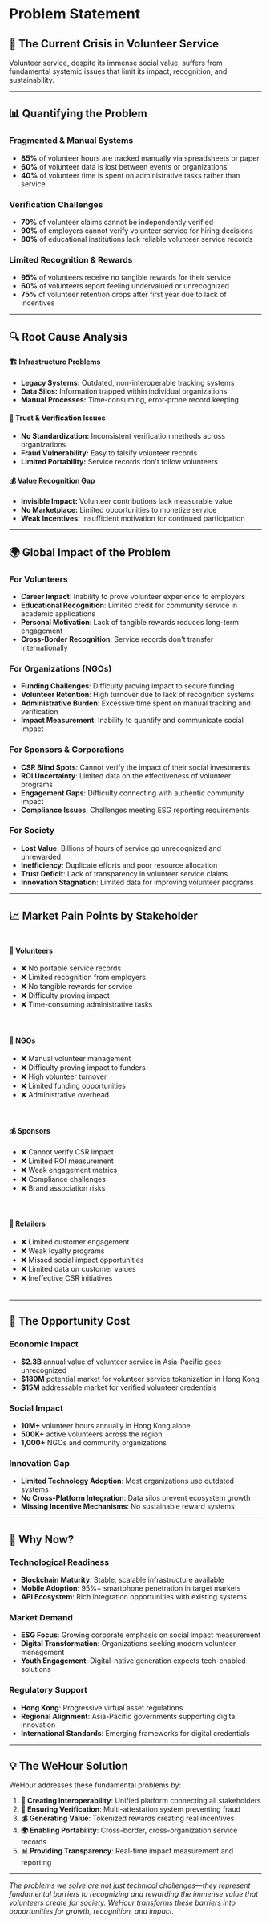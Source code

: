 # Problem Statement

## 🚨 The Current Crisis in Volunteer Service

Volunteer service, despite its immense social value, suffers from fundamental systemic issues that limit its impact, recognition, and sustainability.

---

## 📊 Quantifying the Problem

### Fragmented & Manual Systems
- **85%** of volunteer hours are tracked manually via spreadsheets or paper
- **60%** of volunteer data is lost between events or organizations
- **40%** of volunteer time is spent on administrative tasks rather than service

### Verification Challenges
- **70%** of volunteer claims cannot be independently verified
- **90%** of employers cannot verify volunteer service for hiring decisions
- **80%** of educational institutions lack reliable volunteer service records

### Limited Recognition & Rewards
- **95%** of volunteers receive no tangible rewards for their service
- **60%** of volunteers report feeling undervalued or unrecognized
- **75%** of volunteer retention drops after first year due to lack of incentives

---

## 🔍 Root Cause Analysis

<div class="feature-box">
<h4>🏗️ Infrastructure Problems</h4>
<ul>
<li><strong>Legacy Systems:</strong> Outdated, non-interoperable tracking systems</li>
<li><strong>Data Silos:</strong> Information trapped within individual organizations</li>
<li><strong>Manual Processes:</strong> Time-consuming, error-prone record keeping</li>
</ul>
</div>

<div class="feature-box">
<h4>🔐 Trust & Verification Issues</h4>
<ul>
<li><strong>No Standardization:</strong> Inconsistent verification methods across organizations</li>
<li><strong>Fraud Vulnerability:</strong> Easy to falsify volunteer records</li>
<li><strong>Limited Portability:</strong> Service records don't follow volunteers</li>
</ul>
</div>

<div class="feature-box">
<h4>💰 Value Recognition Gap</h4>
<ul>
<li><strong>Invisible Impact:</strong> Volunteer contributions lack measurable value</li>
<li><strong>No Marketplace:</strong> Limited opportunities to monetize service</li>
<li><strong>Weak Incentives:</strong> Insufficient motivation for continued participation</li>
</ul>
</div>

---

## 🌍 Global Impact of the Problem

### For Volunteers
- **Career Impact**: Inability to prove volunteer experience to employers
- **Educational Recognition**: Limited credit for community service in academic applications
- **Personal Motivation**: Lack of tangible rewards reduces long-term engagement
- **Cross-Border Recognition**: Service records don't transfer internationally

### For Organizations (NGOs)
- **Funding Challenges**: Difficulty proving impact to secure funding
- **Volunteer Retention**: High turnover due to lack of recognition systems
- **Administrative Burden**: Excessive time spent on manual tracking and verification
- **Impact Measurement**: Inability to quantify and communicate social impact

### For Sponsors & Corporations
- **CSR Blind Spots**: Cannot verify the impact of their social investments
- **ROI Uncertainty**: Limited data on the effectiveness of volunteer programs
- **Engagement Gaps**: Difficulty connecting with authentic community impact
- **Compliance Issues**: Challenges meeting ESG reporting requirements

### For Society
- **Lost Value**: Billions of hours of service go unrecognized and unrewarded
- **Inefficiency**: Duplicate efforts and poor resource allocation
- **Trust Deficit**: Lack of transparency in volunteer service claims
- **Innovation Stagnation**: Limited data for improving volunteer programs

---

## 📈 Market Pain Points by Stakeholder

<div style="display: grid; grid-template-columns: repeat(auto-fit, minmax(300px, 1fr)); gap: 20px; margin: 20px 0;">

<div class="feature-box">
<h4>👥 Volunteers</h4>
<ul>
<li>❌ No portable service records</li>
<li>❌ Limited recognition from employers</li>
<li>❌ No tangible rewards for service</li>
<li>❌ Difficulty proving impact</li>
<li>❌ Time-consuming administrative tasks</li>
</ul>
</div>

<div class="feature-box">
<h4>🏢 NGOs</h4>
<ul>
<li>❌ Manual volunteer management</li>
<li>❌ Difficulty proving impact to funders</li>
<li>❌ High volunteer turnover</li>
<li>❌ Limited funding opportunities</li>
<li>❌ Administrative overhead</li>
</ul>
</div>

<div class="feature-box">
<h4>💰 Sponsors</h4>
<ul>
<li>❌ Cannot verify CSR impact</li>
<li>❌ Limited ROI measurement</li>
<li>❌ Weak engagement metrics</li>
<li>❌ Compliance challenges</li>
<li>❌ Brand association risks</li>
</ul>
</div>

<div class="feature-box">
<h4>🏪 Retailers</h4>
<ul>
<li>❌ Limited customer engagement</li>
<li>❌ Weak loyalty programs</li>
<li>❌ Missed social impact opportunities</li>
<li>❌ Limited data on customer values</li>
<li>❌ Ineffective CSR initiatives</li>
</ul>
</div>

</div>

---

## 🎯 The Opportunity Cost

### Economic Impact
- **$2.3B** annual value of volunteer service in Asia-Pacific goes unrecognized
- **$180M** potential market for volunteer service tokenization in Hong Kong
- **$15M** addressable market for verified volunteer credentials

### Social Impact
- **10M+** volunteer hours annually in Hong Kong alone
- **500K+** active volunteers across the region
- **1,000+** NGOs and community organizations

### Innovation Gap
- **Limited Technology Adoption**: Most organizations use outdated systems
- **No Cross-Platform Integration**: Data silos prevent ecosystem growth
- **Missing Incentive Mechanisms**: No sustainable reward systems

---

## 🚀 Why Now?

### Technological Readiness
- **Blockchain Maturity**: Stable, scalable infrastructure available
- **Mobile Adoption**: 95%+ smartphone penetration in target markets
- **API Ecosystem**: Rich integration opportunities with existing systems

### Market Demand
- **ESG Focus**: Growing corporate emphasis on social impact measurement
- **Digital Transformation**: Organizations seeking modern volunteer management
- **Youth Engagement**: Digital-native generation expects tech-enabled solutions

### Regulatory Support
- **Hong Kong**: Progressive virtual asset regulations
- **Regional Alignment**: Asia-Pacific governments supporting digital innovation
- **International Standards**: Emerging frameworks for digital credentials

---

## 💡 The WeHour Solution

WeHour addresses these fundamental problems by:

1. **🔗 Creating Interoperability**: Unified platform connecting all stakeholders
2. **🔐 Ensuring Verification**: Multi-attestation system preventing fraud
3. **💰 Generating Value**: Tokenized rewards creating real incentives
4. **🌍 Enabling Portability**: Cross-border, cross-organization service records
5. **📊 Providing Transparency**: Real-time impact measurement and reporting

---

*The problems we solve are not just technical challenges—they represent fundamental barriers to recognizing and rewarding the immense value that volunteers create for society. WeHour transforms these barriers into opportunities for growth, recognition, and impact.*
